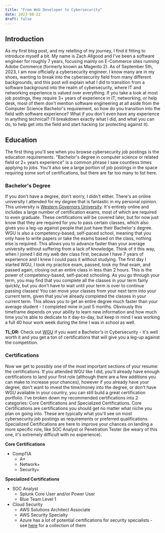 ```yaml
---
title: "From Web Developer to Cybersecurity"
date: 2023-08-22
draft: false
---
```


## Introduction

As my first blog post, and my retelling of my journey, I find it fitting to introduce myself a bit. My name is Zach Allgood and I've been a software engineer for roughly 7 years, focusing mainly on E-Commerce sites running Adobe Commerce (formerly known as Magento 2). As of September 5th, 2023, I am now officially a cybersecurity engineer. I know many are in my shoes, wanting to break into the cybersecurity field from many different backgrounds, and this post will explain what I did to transition from a software background into the realm of cybersecurity, where IT and networking experience is valued over everything. If you take a look at most job postings, they require 3+ years of experience in IT, networking, or help desk, most of them don't mention software engineering at all aside from the Computer Science Bachelor's requirement, so how do you transition into the field with software experience? What if you don't even have any experience in anything technical? I'll breakdown exactly what I did, and what you can do, to help get into the field and start hacking (or protecting against it).

## Education

The first thing you'll see when you browse cybersecurity job postings is the education requirements. "Bachelor's degree in computer science or related field or 2+ years experience" is a common phrase I saw countless times applying to jobs. You'll also see a large portion of job postings in the space requiring some sort of certifications, but there are far too many to list here.

### Bachelor's Degree

If you don't have a degree, don't worry, I didn't either. There's an online university I attended for my degree that is fantastic in my personal opinion. This university is [Western Governors University](https://www.wgu.edu/online-it-degrees/cybersecurity-information-assurance-bachelors-program.html). It's entirely online and includes a large number of certification exams, most of which are required to even graduate. These certifications will be covered later, but for now just know that they are required for you to pass certain classes, which also gives you a leg-up against people that just have their Bachelor's degree. WGU is also a competency-based, self-paced school, meaning that you only have to write papers or take the exams based on the class, nothing else is required. This allows you to advance faster than your average university without suffering from a lack of knowledge. Think of it this way, when I joined I did my web dev class first, because I have 7 years of experience and I knew I could pass it without studying. The first day I started WGU, I took my practice exam, passed, took my final exam, and passed again, closing out an entire class in less than 2 hours. This is the power of competency-based, self-paced schooling. As you go through your term, you may find that you complete all the classes in your term fairly quickly, but you don't have to wait until your term is over to continue passing classes! You can move your classes from your next term into your current term, given that you've already completed the classes in your current term. This allows you to get an entire degree much faster than your average student - I completed mine in just 5 months. Obviously this timeframe depends on your ability to learn new information and how much time you're able to dedicate to it day-to-day, but keep in mind I was working a full 40 hour work week during the time I was in school as well.

**TL;DR:** Check out [WGU](https://www.wgu.edu/online-it-degrees/cybersecurity-information-assurance-bachelors-program.html) if you want a Bachelor's in Cybersecurity - it's well worth it and you get a ton of certifications that will give you a leg-up against the competition.

### Certifications

Now we get to possibly one of the most important sections of your resume: the certifications. If you attended WGU like I did, you'll already have enough certifications to land your first role (although there are a few additions you can make to increase your chances), however if you already have your degree, don't want to invest the time/money into the degree, or don't have WGU available in your country, you can still build a great certification portfolio. I've broken down my recommended certifications into 2 categories: Core Certifications and Specialized Certifications. Core Certifications are certifications you should get no matter what niche you plan on going into. These are typically what you'll see on most cybersecurity job postings as requirements or preferred qualifications. Specialized Certifications are here to improve your chances on landing a more specific role, like SOC Analyst or Penetration Tester (be weary of this one, it's extremely difficult with no experience).

**Core Certifications**
- CompTIA
  - A+
  - Network+
  - Security+

**Specialized Certifications**
- SOC Analyst
  - Splunk Core User and/or Power User
  - Blue Team Level 1
- Cloud Security
  - AWS Solutions Architect Associate
  - AWS Security Specialty
  - Azure has a lot of potential certifications for security specialists - see [here](https://learn.microsoft.com/en-us/certifications/roles/security-engineer) for a collection of them
